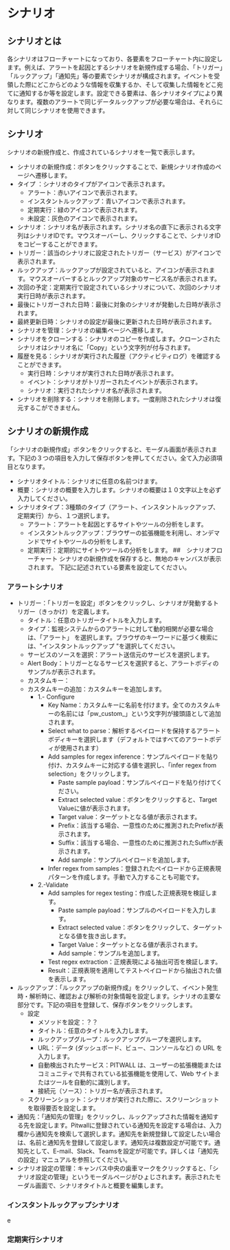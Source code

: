 # シナリオ
## シナリオとは
<!--　Pitwallの動作設定を記述したものをシナリオと呼びます。-->
各シナリオはフローチャートになっており、各要素をフローチャート内に設定します。例えば、アラートを起因とするシナリオを新規作成する場合、「トリガー」「ルックアップ」「通知先」等の要素でシナリオが構成されます。イベントを受領した際にどこからどのような情報を収集するか、そして収集した情報をどこ宛てに通知するか等を設定します。設定できる要素は、各シナリオタイプにより異なります。複数のアラートで同じデータルックアップが必要な場合は、それらに対して同じシナリオを使用できます。
## シナリオ
シナリオの新規作成と、作成されているシナリオを一覧で表示します。
- シナリオの新規作成：ボタンをクリックすることで、新規シナリオ作成のページへ遷移します。
- タイプ ：シナリオのタイプがアイコンで表示されます。
    - アラート：赤いアイコンで表示されます。
    - インスタントルックアップ：青いアイコンで表示されます。
    - 定期実行：緑のアイコンで表示されます。
    - 未設定：灰色のアイコンで表示されます。
- シナリオ：シナリオ名が表示されます。シナリオ名の直下に表示される文字列はシナリオIDです。マウスオーバーし、クリックすることで、シナリオIDをコピーすることができます。
- トリガー：該当のシナリオに設定されたトリガー（サービス）がアイコンで表示されます。
- ルックアップ：ルックアップが設定されていると、アイコンが表示されます。マウスオーバーするとルックアップ対象のサービス名が表示されます。
- 次回の予定：定期実行で設定されているシナリオについて、次回のシナリオ実行日時が表示されます。
- 最後にトリガーされた日時：最後に対象のシナリオが発動した日時が表示されます。
- 最終更新日時：シナリオの設定が最後に更新された日時が表示されます。
- シナリオを管理：シナリオの編集ページへ遷移します。
- シナリオをクローンする：シナリオのコピーを作成します。クローンされたシナリオはシナリオ名に「Copy」という文字列が付与されます。
- 履歴を見る：シナリオが実行された履歴（アクティビティログ）を確認することができます。
    - 実行日時：シナリオが実行された日時が表示されます。
    - イベント：シナリオがトリガーされたイベントが表示されます。
    - シナリオ：実行されたシナリオ名が表示されます。
- シナリオを削除する：シナリオを削除します。一度削除されたシナリオは復元するこができません。
## シナリオの新規作成
「シナリオの新規作成」ボタンをクリックすると、モーダル画面が表示されます。下記の３つの項目を入力して保存ボタンを押してください。全て入力必須項目となります。
- シナリオタイトル：シナリオに任意の名前つけます。
- 概要：シナリオの概要を入力します。シナリオの概要は１０文字以上を必ず入力してください。
- シナリオタイプ：3種類のタイプ（アラート、インスタントルックアップ、定期実行）から、１つ選択します。
    - アラート：アラートを起因とするサイトやツールの分析をします。
    - インスタントルックアップ：ブラウザーの拡張機能を利用し、オンデマンドでサイトやツールの分析をします。
    - 定期実行：定期的にサイトやツールの分析をします。
##　シナリオフローチャート
シナリオの新規作成を保存すると、無地のキャンバスが表示されます。
下記に記述されている要素を設定してください。
### アラートシナリオ
- トリガー：「トリガーを設定」ボタンをクリックし、シナリオが発動するトリガー（きっかけ）を定義します。
    - タイトル：任意のトリガータイトルを入力します。
    - タイプ：監視システムからのアラートに対して動的相関が必要な場合は、「アラート」 を選択します。ブラウザのキーワードに基づく検索には、"インスタントルックアップ "を選択してください。
    - サービスのソースを選択：アラート送信元のサービスを選択します。
    - Alert Body：トリガーとなるサービスを選択すると、アラートボディのサンプルが表示されます。
    - カスタムキー：
    - カスタムキーの追加：カスタムキーを追加します。
        - 1.- Configure
            - Key Name：カスタムキーに名前を付けます。全てのカスタムキーの名前には「pw_custom_」という文字列が接頭語として追加されます。
            - Select what to parse：解析するペイロードを保持するアラートボディキーを選択します（デフォルトではすべてのアラートボディが使用されます）
            - Add samples for regex inference：サンプルペイロードを貼り付け、カスタムキーに対応する値を選択し、「infer regex from selection」をクリックします。
                - Paste sample payload：サンプルペイロードを貼り付けてください。
                - Extract selected value：ボタンをクリックすると、Target Valueに値が表示されます。
                - Target value：ターゲットとなる値が表示されます。
                - Prefix：該当する場合、一意性のために推測されたPrefixが表示されます。
                - Suffix：該当する場合、一意性のために推測されたSuffixが表示されます。
                - Add sample：サンプルペイロードを追加します。
            - Infer regex from samples：登録されたペイロードから正規表現パターンを作成します。手動で入力することも可能です。
        - 2.-Validate
            - Add samples for regex testing：作成した正規表現を検証します。
                - Paste sample payload：サンプルのペイロードを入力します。
                - Extract selected value：ボタンをクリックして、ターゲットとなる値を抜き出します。
                - Target Value：ターゲットとなる値が表示されます。
                - Add sample：サンプルを追加します。
            - Test regex extraction：正規表現による抽出可否を検証します。
            - Result：正規表現を適用してテストペイロードから抽出された値を表示します。
- ルックアップ：「ルックアップの新規作成」をクリックして、イベント発生時・解析時に、確認および解析の対象情報を設定します。シナリオの主要な部分です。下記の項目を登録して、保存ボタンをクリックします。
    - 設定
        - メソッドを設定：？？
        - タイトル：任意のタイトルを入力します。
        - ルックアップグループ：ルックアップグループを選択します。
        - URL：データ (ダッシュボード、ビュー、コンソールなど) の URL を入力します。
        - 自動検出されたサービス：PITWALL は、ユーザーの拡張機能またはコミュニティで共有されている拡張機能を使用して、Web サイトまたはツールを自動的に識別します。
        - 接続元（ソース）：トリガー名が表示されます。
    - スクリーンショット：シナリオが実行された際に、スクリーンショットを取得要否を設定します。
- 通知先：「通知先の管理」をクリックし、ルックアップされた情報を通知する先を設定します。Pitwallに登録されている通知先を設定する場合は、入力欄から通知先を検索して選択します。通知先を新規登録して設定したい場合は、名前と通知先を登録して設定します。通知先は複数設定が可能です。通知先として、E-mail、Slack、Teamsを設定が可能です。詳しくは「通知先の設定」マニュアルを参照してください。
- シナリオ設定の管理：キャンバス中央の歯車マークをクリックすると、「シナリオ設定の管理」というモーダルページがひょじされます。表示されたモーダル画面で、シナリオタイトルと概要を編集します。
### インスタントルックアップシナリオ
e

### 定期実行シナリオ





